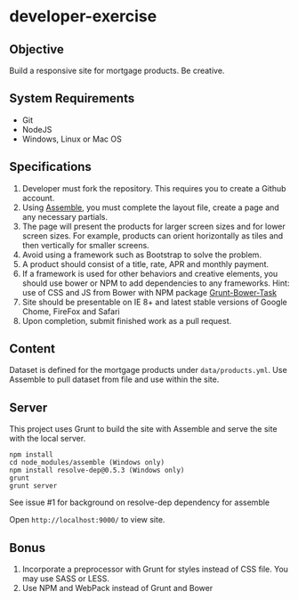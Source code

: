 # developer-exercise

## Objective

Build a responsive site for mortgage products.  Be creative.

## System Requirements
* Git
* NodeJS
* Windows, Linux or Mac OS

## Specifications

1. Developer must fork the repository. This requires you to create a Github account.
2. Using [Assemble](http://assemble.io/), you must complete the layout file, create a page and any necessary partials.
3. The page will present the products for larger screen sizes and for lower screen sizes.  For example, products can orient horizontally as tiles and then vertically for smaller screens.
4. Avoid using a framework such as Bootstrap to solve the problem.
5. A product should consist of a title, rate, APR and monthly payment.
6. If a framework is used for other behaviors and creative elements, you should use bower or NPM to add dependencies to any frameworks.  Hint: use of CSS and JS from Bower with NPM package [Grunt-Bower-Task](https://www.npmjs.com/package/grunt-bower-task)
7. Site should be presentable on IE 8+ and latest stable versions of Google Chome, FireFox and Safari
8. Upon completion, submit finished work as a pull request.

## Content

Dataset is defined for the mortgage products under `data/products.yml`.  Use Assemble to pull dataset from file and use within the site.

## Server
This project uses Grunt to build the site with Assemble and serve the site with the local server.

```
npm install
cd node_modules/assemble (Windows only)
npm install resolve-dep@0.5.3 (Windows only)
grunt
grunt server
```
See issue #1 for background on resolve-dep dependency for assemble

Open `http://localhost:9000/` to view site.

## Bonus
1. Incorporate a preprocessor with Grunt for styles instead of CSS file.  You may use SASS or LESS.
2. Use NPM and WebPack instead of Grunt and Bower
